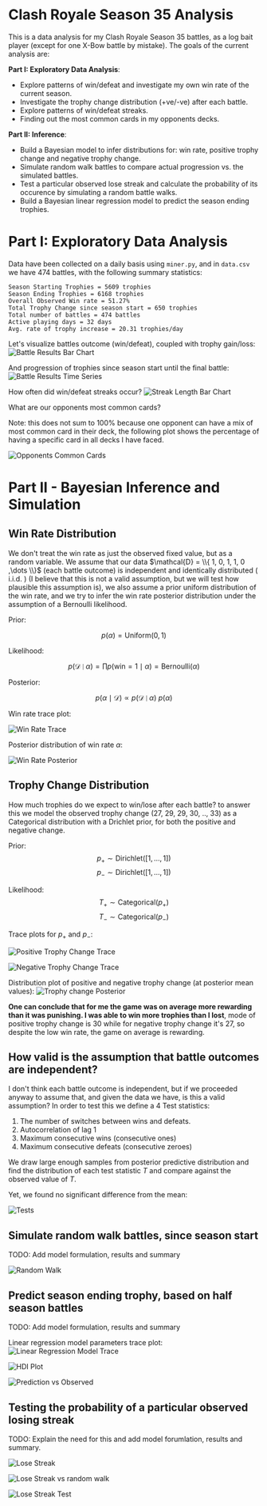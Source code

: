 # Clash Royale Season 35 Analysis

This is a data analysis for my Clash Royale Season 35 battles, as a log bait player (except for one X-Bow battle by mistake). The goals of the current analysis are:

**Part I: Exploratory Data Analysis**:
- Explore patterns of win/defeat and investigate my own win rate of the current season.
- Investigate the trophy change distribution (+ve/-ve) after each battle.
- Explore patterns of win/defeat streaks.
- Finding out the most common cards in my opponents decks.

**Part II: Inference**:
- Build a Bayesian model to infer distributions for: win rate, positive trophy change and negative trophy change.
- Simulate random walk battles to compare actual progression vs. the simulated battles.
- Test a particular observed lose streak and calculate the probability of its occurence by simulating a random battle walks.
- Build a Bayesian linear regression model to predict the season ending trophies.

# Part I: Exploratory Data Analysis
Data have been collected on a daily basis using `miner.py`, and in `data.csv` we have 474 battles, with the following summary statistics:
```
Season Starting Trophies = 5609 trophies
Season Ending Trophies = 6168 trophies
Overall Observed Win rate = 51.27%
Total Trophy Change since season start = 650 trophies
Total number of battles = 474 battles
Active playing days = 32 days
Avg. rate of trophy increase = 20.31 trophies/day
``` 

Let's visualize battles outcome (win/defeat), coupled with trophy gain/loss:
![Battle Results Bar Chart](https://raw.githubusercontent.com/eigenemara/cr-analysis/main/images/battle_results_bar.png?raw=true)

And progression of trophies since season start until the final battle:
![Battle Results Time Series](https://raw.githubusercontent.com/eigenemara/cr-analysis/main/images/battle_results_time_series.png?raw=true)

How often did win/defeat streaks occur?
![Streak Length Bar Chart](https://raw.githubusercontent.com/eigenemara/cr-analysis/main/images/streak_length_bar.png?raw=true)

What are our opponents most common cards?

Note: this does not sum to 100% because one opponent can have a mix of most common card in their deck, the following plot shows the percentage of having a specific card in all decks I have faced.

![Opponents Common Cards](https://raw.githubusercontent.com/eigenemara/cr-analysis/main/images/most_common_cards.png?raw=true)


# Part II - Bayesian Inference and Simulation
## Win Rate Distribution

We don't treat the win rate as just the observed fixed value, but as a random variable. We assume that our data  $\mathcal{D} = \\{ 1, 0, 1, 1, 0 ,\dots \\}$ (each battle outcome) is independent and identically distributed ( $\text{i.i.d.}$ ) (I believe that this is not a valid assumption, but we will test how plausible this assumption is), we also assume a prior uniform distribution of the win rate, and we try to infer the win rate posterior distribution under the assumption of a Bernoulli likelihood.

Prior:

$$ p(\alpha) = \text{Uniform}(0,1) $$

Likelihood:

$$ p(\mathcal{D} \mid \alpha) = \prod p(\text{win} = 1 \mid \alpha) = \text{Bernoulli}(\alpha)$$

Posterior:

$$ p(\alpha \mid \mathcal{D}) \propto p(\mathcal{D} \mid \alpha) \ p(\alpha)$$

Win rate trace plot:

![Win Rate Trace](https://raw.githubusercontent.com/eigenemara/cr-analysis/main/images/trace_win.png?raw=true)

Posterior distribution of win rate $\alpha$:

![Win Rate Posterior](https://raw.githubusercontent.com/eigenemara/cr-analysis/main/images/posterior_win_pct.png?raw=true)



## Trophy Change Distribution
How much trophies do we expect to win/lose after each battle? to answer this we model the observed trophy change (27, 29, 29, 30, .., 33) as a Categorical distribution with a Drichlet prior, for both the positive and negative change.

Prior:
$$p_+ \sim \text{Dirichlet}([1, \dots, 1])$$
$$p_- \sim \text{Dirichlet}([1, \dots, 1])$$

Likelihood:
$$T_+ \sim \text{Categorical} (p_+)$$
$$T_- \sim \text{Categorical} (p_-)$$


Trace plots for $p_+$ and $p_-$:

![Positive Trophy Change Trace](https://raw.githubusercontent.com/eigenemara/cr-analysis/main/images/trace_tropy_pos.png?raw=true)

![Negative Trophy Change Trace](https://raw.githubusercontent.com/eigenemara/cr-analysis/main/images/trace_trophy_neg.png?raw=true)

Distribution plot of positive and negative trophy change (at posterior mean values):
![Trophy change Posterior](https://raw.githubusercontent.com/eigenemara/cr-analysis/main/images/trophy_change_dist.png?raw=true)

**One can conclude that for me the game was on average more rewarding than it was punishing. I was able to win more trophies than I lost**, mode of positive trophy change is 30 while for negative trophy change it's 27, so despite the low win rate, the game on average is rewarding.

## How valid is the assumption that battle outcomes are independent?
I don't think each battle outcome is independent, but if we proceeded anyway to assume that, and given the data we have, is this a valid assumption?
In order to test this we define a 4 Test statistics:
1. The number of switches between wins and defeats.
2. Autocorrelation of lag 1
3. Maximum consecutive wins (consecutive ones)
4. Maximum consecutive defeats (consecutive zeroes)

We draw large enough samples from posterior predictive distribution and find the distribution of each test statistic $T$ and compare against the observed value of $T$.

Yet, we found no significant difference from the mean:

![Tests](https://raw.githubusercontent.com/eigenemara/cr-analysis/main/images/tests.png?raw=true)


## Simulate random walk battles, since season start

TODO: Add model formulation, results and summary

![Random Walk](https://raw.githubusercontent.com/eigenemara/cr-analysis/main/images/random_walk.png?raw=true)


## Predict season ending trophy, based on half season battles

TODO: Add model formulation, results and summary

Linear regression model parameters trace plot:
![Linear Regression Model Trace](https://raw.githubusercontent.com/eigenemara/cr-analysis/main/images/linear_regression.png?raw=true)

![HDI Plot](https://raw.githubusercontent.com/eigenemara/cr-analysis/main/images/linear_regression_hdi.png?raw=true)

![Prediction vs Observed](https://raw.githubusercontent.com/eigenemara/cr-analysis/main/images/linear_regression_prediction.png?raw=true)


## Testing the probability of a particular observed losing streak

TODO: Explain the need for this and add model forumlation, results and summary.

![Lose Streak](https://raw.githubusercontent.com/eigenemara/cr-analysis/main/images/lose_streak.png?raw=true)

![Lose Streak vs random walk](https://raw.githubusercontent.com/eigenemara/cr-analysis/main/images/lose_streak_random-walk.png?raw=true)

![Lose Streak Test](https://raw.githubusercontent.com/eigenemara/cr-analysis/main/images/lose_streak_test.png?raw=true)

